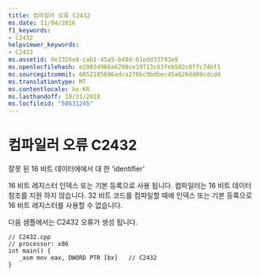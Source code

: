 ```yaml
---
title: 컴파일러 오류 C2432
ms.date: 11/04/2016
f1_keywords:
- C2432
helpviewer_keywords:
- C2432
ms.assetid: 0e3326e8-cab1-45a5-b48d-61edd33793e8
ms.openlocfilehash: e2983d966a6290ce19713c63feb502c8ffc74bf1
ms.sourcegitcommit: 6052185696adca270bc9bdbec45a626dd89cdcdd
ms.translationtype: MT
ms.contentlocale: ko-KR
ms.lasthandoff: 10/31/2018
ms.locfileid: "50631245"
---
```

# <a name="compiler-error-c2432"></a>컴파일러 오류 C2432

잘못 된 16 비트 데이터에에서 대 한 'identifier'

16 비트 레지스터 인덱스 또는 기본 등록으로 사용 됩니다. 컴파일러는 16 비트 데이터 참조를 지원 하지 않습니다. 32 비트 코드를 컴파일할 때에 인덱스 또는 기본 등록으로 16 비트 레지스터를 사용할 수 없습니다.

다음 샘플에서는 C2432 오류가 생성 됩니다.

```
// C2432.cpp
// processor: x86
int main() {
   _asm mov eax, DWORD PTR [bx]   // C2432
}
```